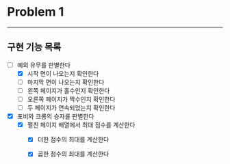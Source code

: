 # Problem 1

---

## 구현 기능 목록
- [ ] 예외 유무를 판별한다
  - [X] 시작 면이 나오는지 확인한다
  - [ ] 마지막 면이 나오는지 확인한다
  - [ ] 왼쪽 페이지가 홀수인지 확인한다
  - [ ] 오른쪽 페이지가 짝수인지 확인한다
  - [ ] 두 페이지가 연속되었는지 확인한다
- [X] 포비와 크롱의 승자를 판별한다
  - [X] 펼친 페이지 배열에서 최대 점수를 계산한다
    - [X] 더한 점수의 최대를 계산한다
    - [X] 곱한 점수의 최대를 계산한다
    

